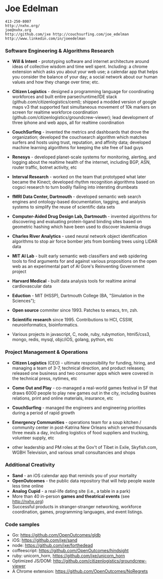 # Joe Edelman

    413-250-8007
    http://nxhx.org/
    joe@nxhx.org
    http://github.com/jxe http://couchsurfing.com/joe_edelman http://www.linkedin.com/in/joeedelman


### Software Engineering & Algorithms Research

* **Will & Intent** - prototyping software and internet architecture around ideas of collective wisdom and time well spent. Including: a chrome extension which asks you about your web use; a calendar app that helps you consider the balance of your day; a social network about our human values and how they change over time; etc.
* **Citizen Logistics** - designed a programming language for coordinating workforces and built entire parser/runtime/IDE stack (github.com/citizenlogistics/ceml);  shipped a modded version of google maps v3 that supported fast simultaneous movement of 10k markers on screen for realtime workforce coordination (github.com/citizenlogistics/groundcrew-viewer);  lead development of three iphone and web apps, all for realtime coordination
* **CouchSurfing** - invented the metrics and dashboards that drove the organization; developed the couchsearch algorithm which matches surfers and hosts using trust, reputation, and affinity data;  developed machine learning algorithms for keeping the site free of bad guys
* **Renesys** - developed planet-scale systems for monitoring, alerting, and logging about the realtime health of the internet, including BGP, ASN, router traffic, botnet activity, etc
* **Interval Research** - worked on the team that prototyped what later became the Kinect; developed rhythm recognition algorithms based on cogsci research to turn bodily flailing into intersting drumbeats
* **fMRI Data Center, Dartmouth** - developed semantic web search engines and ontology-based documentation, tagging, and analysis systems to simplify the reuse of scientific data sets
* **Computer-Aided Drug Design Lab, Dartmouth** - invented algorithms for discovering and evaluating protein-ligand binding sites based on geometric hashing which have been used to discover leukemia drugs
* **Charles River Analytics** - used neural network object identification algorithms to stop air force bomber jets from bombing trees using LIDAR data
* **MIT AI Lab** - built early semantic web classifiers and web spidering tools to find arguments for and against various propositions on the open web as an experimental part of Al Gore's Reinventing Government project
* **Harvard Medical** - built data analysis tools for realtime animal cardiovascular data

* **Eduction** - MIT (HSSP), Dartmouth College (BA, "Simulation in the Sciences");

* **Open source** commiter since 1993.  Patches to emacs, trn, zsh.
* **Scientific research** since 1995.  Contributions to HCI, CSSW, neuroinformatics, bioinformatics.
* Various projects in javascript, C, node, ruby, rubymotion, html5/css3, mongo, redis, mysql, objc/iOS, golang, python, etc


### Project Management & Operations

* **Citizen Logistics** (CEO) - ultimate responsibility for funding, hiring, and managing a team of 3-7, technical direction, and product releases; released one business and two consumer apps which were covered in the technical press, nytimes, etc
* **Come Out and Play** - co-managed a real-world games festival in SF that draws 6000 people to play new games out in the city, including busines relations, print and online materials, insurance, etc
* **CouchSurfing** - managed the engineers and engineering priorities during a period of rapid growth
* **Emergency Communities** - operations team for a soup kitchen / community center in post-Katrina New Orleans which served thousands three meals a day, including logistics of food suppliers and trucking, volunteer supply, etc

* other leadership and PM roles at the Gov't of Tibet in Exile, Skyfish.com, WGBH Television, and various small consultancies and shops



### Additional Creativity

* **Sand** - an iOS calendar app that reminds you of your mortality
* **OpenOutcomes** - the public data repository that will help people waste less time online
* **Analog Cupid** - a real-life dating site (i.e., a table in a park)
* More than 40 in-person **games and theatrical events** (see http://nxhx.org)
* Successful products in stranger-stranger networking, workforce coordination, games, programming languages, and event listings.


### Code samples

* Go:  https://github.com/OpenOutcomes/gldb
* iOS:  https://github.com/jxe/sand
* node:  https://github.com/jxe/forthedead
* coffeescript:  https://github.com/OpenOutcomes/hindsight
* ruby: unicorn_horn,  https://github.com/jxe/unicorn_horn
* Optimized JS/DOM: http://github.com/citizenlogistics/groundcrew-viewer
* A Chrome extension: https://github.com/OpenOutcomes/NoRegrets
